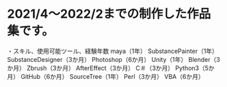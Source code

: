 <h1>2021/4～2022/2までの制作した作品集です。</h1>  
・スキル、使用可能ツール、経験年数
maya（1年）
SubstancePainter（1年）
SubstanceDesigner（3か月）
Photoshop（6か月）
Unity（1年）
Blender（3か月）
Zbrush（3か月）
AfterEffect（3か月）
C＃（3か月）
Python3（5か月）
GitHub（6か月）
SourceTree（1年）
Perl（3か月）
VBA（6か月）
